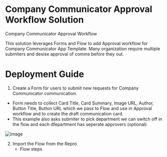 # Company Communicator Approval Workflow Solution
Company Communicator Approval Workflow

This solution leverages Forms and Flow to add Approval workflow for Company Communicator App Template.  Many organization require multiple submiters and desise approval of comms before they out.

# Deployment Guide
1. Create a Form for users to submit new requests for Company Communicator communication.
  - Form needs to collect Card Title, Card Summary, Image URL, Author, Button Title, Button URL which we pass to Flow and use in Approval workflow and to create the draft communication card.
  - This example also asks submiter to pick department we can switch off in the flow and each dfepartment has seperate approvers (optional)
  
  ![image](https://user-images.githubusercontent.com/54556057/112554428-ac4bde80-8d9c-11eb-844f-31cf39edcd63.png)
  
2. Import the Flow from the Repro
   - Flow steps
